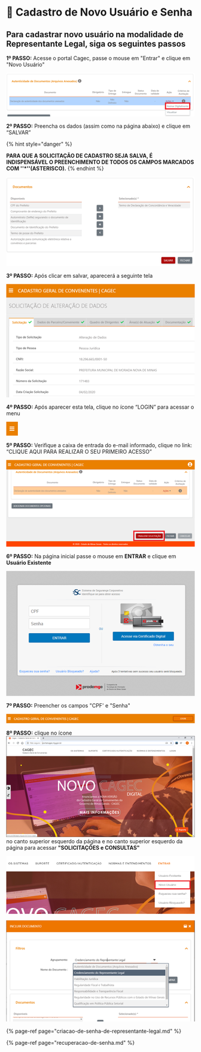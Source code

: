 # 🔑 Cadastro de Novo Usuário e Senha

## Para cadastrar novo usuário na modalidade de Representante Legal, siga os seguintes passos

**1º PASSO:** Acesse o portal Cagec, passe o mouse em "Entrar" e clique em "Novo Usuário" 

![](../../.gitbook/assets/image%20%2869%29.png)

**2º PASSO:** Preencha os dados \(assim como na página abaixo\) e clique em “SALVAR”

{% hint style="danger" %}

**PARA QUE A SOLICITAÇÃO DE CADASTRO SEJA SALVA, É INDISPENSÁVEL O PREENCHIMENTO DE TODOS OS CAMPOS MARCADOS COM  ''\*''\(ASTERISCO\).**
{% endhint %}

![](../../.gitbook/assets/image%20%2871%29.png)

**3º PASSO:** Após clicar em salvar, aparecerá a seguinte tela

![](../../.gitbook/assets/image%20%2855%29.png)

**4º PASSO:**  Após aparecer esta tela, clique no ícone “LOGIN” para acessar o menu

![](../../.gitbook/assets/image%20%2847%29.png)

**5º PASSO:** Verifique a caixa de entrada do e-mail informado, clique no link: “CLIQUE AQUI PARA REALIZAR O SEU PRIMEIRO ACESSO”

![](../../.gitbook/assets/image%20%2842%29.png)

**6º PASSO:** 
Na página inicial passe o mouse em **ENTRAR** e clique em **Usuário Existente**

![](../../.gitbook/assets/image%20%281%29.png)

**7º PASSO:** 
Preencher os campos "CPF' e "Senha"



![](../../.gitbook/assets/image%20%2833%29.png)

**8º PASSO:** 
clique no ícone ![](../../.gitbook/assets/image%20%2843%29.png) no canto superior esquerdo da página e no canto superior esquerdo da página para acessar   **"SOLICITAÇÕES e CONSULTAS"**

![](../../.gitbook/assets/image%20%2868%29.png)

![](../../.gitbook/assets/image%20%2822%29.png)

{% page-ref page="criacao-de-senha-de-representante-legal.md" %}

{% page-ref page="recuperacao-de-senha.md" %}

